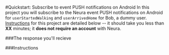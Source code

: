 
#Quickstart: Subscribe to event PUSH notifications on Android
In this project you will subscribe to the Neura event PUSH notifications on Android for `userStartedWalking` and `userArrivedHome` for Bob, a dummy user.  [Instructions](https://github.com/NeuraLabs/Neura_documentation/blob/master/text/quickstartPush.md#instructions) for this project are detailed below -- it should take you less than **XX** minutes; it **does not require an account** with Neura.

###The response you'll recieve



###Instructions


